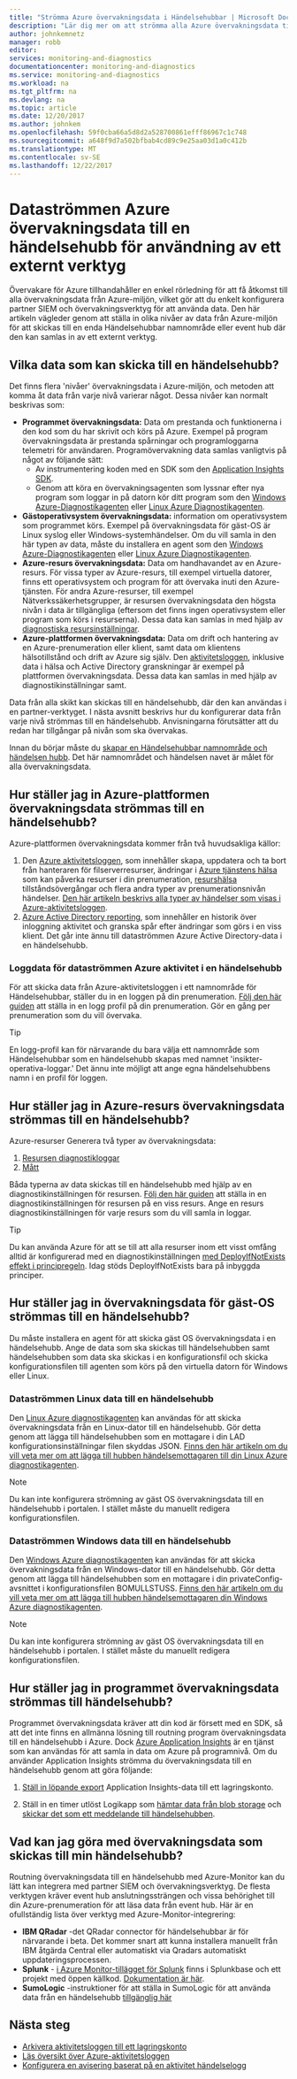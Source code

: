 ```yaml
---
title: "Strömma Azure övervakningsdata i Händelsehubbar | Microsoft Docs"
description: "Lär dig mer om att strömma alla Azure övervakningsdata till en händelsehubb för att hämta data till en partner SIEM eller analytics-verktyget."
author: johnkemnetz
manager: robb
editor: 
services: monitoring-and-diagnostics
documentationcenter: monitoring-and-diagnostics
ms.service: monitoring-and-diagnostics
ms.workload: na
ms.tgt_pltfrm: na
ms.devlang: na
ms.topic: article
ms.date: 12/20/2017
ms.author: johnkem
ms.openlocfilehash: 59f0cba66a5d8d2a528700861efff86967c1c748
ms.sourcegitcommit: a648f9d7a502bfbab4cd89c9e25aa03d1a0c412b
ms.translationtype: MT
ms.contentlocale: sv-SE
ms.lasthandoff: 12/22/2017
---
```

# <a name="stream-azure-monitoring-data-to-an-event-hub-for-consumption-by-an-external-tool"></a>Dataströmmen Azure övervakningsdata till en händelsehubb för användning av ett externt verktyg

Övervakare för Azure tillhandahåller en enkel rörledning för att få åtkomst till alla övervakningsdata från Azure-miljön, vilket gör att du enkelt konfigurera partner SIEM och övervakningsverktyg för att använda data. Den här artikeln vägleder genom att ställa in olika nivåer av data från Azure-miljön för att skickas till en enda Händelsehubbar namnområde eller event hub där den kan samlas in av ett externt verktyg.

## <a name="what-data-can-i-send-into-an-event-hub"></a>Vilka data som kan skicka till en händelsehubb? 

Det finns flera 'nivåer' övervakningsdata i Azure-miljön, och metoden att komma åt data från varje nivå varierar något. Dessa nivåer kan normalt beskrivas som:

- **Programmet övervakningsdata:** Data om prestanda och funktionerna i den kod som du har skrivit och körs på Azure. Exempel på program övervakningsdata är prestanda spårningar och programloggarna telemetri för användaren. Programövervakning data samlas vanligtvis på något av följande sätt:
  - Av instrumentering koden med en SDK som den [Application Insights SDK](../application-insights/app-insights-overview.md).
  - Genom att köra en övervakningsagenten som lyssnar efter nya program som loggar in på datorn kör ditt program som den [Windows Azure-Diagnostikagenten](./azure-diagnostics.md) eller [Linux Azure Diagnostikagenten](../virtual-machines/linux/diagnostic-extension.md).
- **Gästoperativsystem övervakningsdata:** information om operativsystem som programmet körs. Exempel på övervakningsdata för gäst-OS är Linux syslog eller Windows-systemhändelser. Om du vill samla in den här typen av data, måste du installera en agent som den [Windows Azure-Diagnostikagenten](./azure-diagnostics.md) eller [Linux Azure Diagnostikagenten](../virtual-machines/linux/diagnostic-extension.md).
- **Azure-resurs övervakningsdata:** Data om handhavandet av en Azure-resurs. För vissa typer av Azure-resurs, till exempel virtuella datorer, finns ett operativsystem och program för att övervaka inuti den Azure-tjänsten. För andra Azure-resurser, till exempel Nätverkssäkerhetsgrupper, är resursen övervakningsdata den högsta nivån i data är tillgängliga (eftersom det finns ingen operativsystem eller program som körs i resurserna). Dessa data kan samlas in med hjälp av [diagnostiska resursinställningar](./monitoring-overview-of-diagnostic-logs.md#resource-diagnostic-settings).
- **Azure-plattformen övervakningsdata:** Data om drift och hantering av en Azure-prenumeration eller klient, samt data om klientens hälsotillstånd och drift av Azure sig själv. Den [aktivitetsloggen](./monitoring-overview-activity-logs.md), inklusive data i hälsa och Active Directory granskningar är exempel på plattformen övervakningsdata. Dessa data kan samlas in med hjälp av diagnostikinställningar samt.

Data från alla skikt kan skickas till en händelsehubb, där den kan användas i en partner-verktyget. I nästa avsnitt beskrivs hur du konfigurerar data från varje nivå strömmas till en händelsehubb. Anvisningarna förutsätter att du redan har tillgångar på nivån som ska övervakas.

Innan du börjar måste du [skapar en Händelsehubbar namnområde och händelsen hubb](../event-hubs/event-hubs-create.md). Det här namnområdet och händelsen navet är målet för alla övervakningsdata.

## <a name="how-do-i-set-up-azure-platform-monitoring-data-to-be-streamed-to-an-event-hub"></a>Hur ställer jag in Azure-plattformen övervakningsdata strömmas till en händelsehubb?

Azure-plattformen övervakningsdata kommer från två huvudsakliga källor:
1. Den [Azure aktivitetsloggen](./monitoring-overview-activity-logs.md), som innehåller skapa, uppdatera och ta bort från hanteraren för filserverresurser, ändringar i [Azure tjänstens hälsa](../service-health/service-health-overview.md) som kan påverka resurser i din prenumeration, [resurshälsa](../service-health/resource-health-overview.md) tillståndsövergångar och flera andra typer av prenumerationsnivån händelser. [Den här artikeln beskrivs alla typer av händelser som visas i Azure-aktivitetsloggen](./monitoring-activity-log-schema.md).
2. [Azure Active Directory reporting](../active-directory/active-directory-reporting-azure-portal.md), som innehåller en historik över inloggning aktivitet och granska spår efter ändringar som görs i en viss klient. Det går inte ännu till dataströmmen Azure Active Directory-data i en händelsehubb.

### <a name="stream-azure-activity-log-data-into-an-event-hub"></a>Loggdata för dataströmmen Azure aktivitet i en händelsehubb

För att skicka data från Azure-aktivitetsloggen i ett namnområde för Händelsehubbar, ställer du in en loggen på din prenumeration. [Följ den här guiden](./monitoring-stream-activity-logs-event-hubs.md) att ställa in en logg profil på din prenumeration. Gör en gång per prenumeration som du vill övervaka.

> [!TIP]
> En logg-profil kan för närvarande du bara välja ett namnområde som Händelsehubbar som en händelsehubb skapas med namnet 'insikter-operativa-loggar.' Det ännu inte möjligt att ange egna händelsehubbens namn i en profil för loggen.

## <a name="how-do-i-set-up-azure-resource-monitoring-data-to-be-streamed-to-an-event-hub"></a>Hur ställer jag in Azure-resurs övervakningsdata strömmas till en händelsehubb?

Azure-resurser Generera två typer av övervakningsdata:
1. [Resursen diagnostikloggar](./monitoring-overview-of-diagnostic-logs.md)
2. [Mått](monitoring-overview-metrics.md)

Båda typerna av data skickas till en händelsehubb med hjälp av en diagnostikinställningen för resursen. [Följ den här guiden](./monitoring-stream-diagnostic-logs-to-event-hubs.md) att ställa in en diagnostikinställningen för resursen på en viss resurs. Ange en resurs diagnostikinställningen för varje resurs som du vill samla in loggar.

> [!TIP]
> Du kan använda Azure för att se till att alla resurser inom ett visst omfång alltid är konfigurerad med en diagnostikinställningen [med DeployIfNotExists effekt i principregeln](../azure-policy/policy-definition.md#policy-rule). Idag stöds DeployIfNotExists bara på inbyggda principer.

## <a name="how-do-i-set-up-guest-os-monitoring-data-to-be-streamed-to-an-event-hub"></a>Hur ställer jag in övervakningsdata för gäst-OS strömmas till en händelsehubb?

Du måste installera en agent för att skicka gäst OS övervakningsdata i en händelsehubb. Ange de data som ska skickas till händelsehubben samt händelsehubben som data ska skickas i en konfigurationsfil och skicka konfigurationsfilen till agenten som körs på den virtuella datorn för Windows eller Linux.

### <a name="stream-linux-data-to-an-event-hub"></a>Dataströmmen Linux data till en händelsehubb

Den [Linux Azure diagnostikagenten](../virtual-machines/linux/diagnostic-extension.md) kan användas för att skicka övervakningsdata från en Linux-dator till en händelsehubb. Gör detta genom att lägga till händelsehubben som en mottagare i din LAD konfigurationsinställningar filen skyddas JSON. [Finns den här artikeln om du vill veta mer om att lägga till hubben händelsemottagaren till din Linux Azure diagnostikagenten](../virtual-machines/linux/diagnostic-extension.md#protected-settings).

> [!NOTE]
> Du kan inte konfigurera strömning av gäst OS övervakningsdata till en händelsehubb i portalen. I stället måste du manuellt redigera konfigurationsfilen.

### <a name="stream-windows-data-to-an-event-hub"></a>Dataströmmen Windows data till en händelsehubb

Den [Windows Azure diagnostikagenten](./azure-diagnostics.md) kan användas för att skicka övervakningsdata från en Windows-dator till en händelsehubb. Gör detta genom att lägga till händelsehubben som en mottagare i din privateConfig-avsnittet i konfigurationsfilen BOMULLSTUSS. [Finns den här artikeln om du vill veta mer om att lägga till hubben händelsemottagaren din Windows Azure diagnostikagenten](./azure-diagnostics-streaming-event-hubs.md).

> [!NOTE]
> Du kan inte konfigurera strömning av gäst OS övervakningsdata till en händelsehubb i portalen. I stället måste du manuellt redigera konfigurationsfilen.

## <a name="how-do-i-set-up-application-monitoring-data-to-be-streamed-to-event-hub"></a>Hur ställer jag in programmet övervakningsdata strömmas till händelsehubb?

Programmet övervakningsdata kräver att din kod är försett med en SDK, så att det inte finns en allmänna lösning till routning program övervakningsdata till en händelsehubb i Azure. Dock [Azure Application Insights](../application-insights/app-insights-overview.md) är en tjänst som kan användas för att samla in data om Azure på programnivå. Om du använder Application Insights strömma du övervakningsdata till en händelsehubb genom att göra följande:

1. [Ställ in löpande export](../application-insights/app-insights-export-telemetry.md) Application Insights-data till ett lagringskonto.

2. Ställ in en timer utlöst Logikapp som [hämtar data från blob storage](../connectors/connectors-create-api-azureblobstorage.md#use-an-action) och [skickar det som ett meddelande till händelsehubben](../connectors/connectors-create-api-azure-event-hubs.md#send-events-to-your-event-hub-from-your-logic-app).

## <a name="what-can-i-do-with-the-monitoring-data-being-sent-to-my-event-hub"></a>Vad kan jag göra med övervakningsdata som skickas till min händelsehubb?

Routning övervakningsdata till en händelsehubb med Azure-Monitor kan du lätt kan integrera med partner SIEM och övervakningsverktyg. De flesta verktygen kräver event hub anslutningssträngen och vissa behörighet till din Azure-prenumeration för att läsa data från event hub. Här är en ofullständig lista över verktyg med Azure-Monitor-integrering:

* **IBM QRadar** -det QRadar connector för händelsehubbar är för närvarande i beta. Det kommer snart att kunna installera manuellt från IBM åtgärda Central eller automatiskt via Qradars automatiskt uppdateringsprocessen.
* **Splunk** - [i Azure Monitor-tillägget för Splunk](https://splunkbase.splunk.com/app/3534/) finns i Splunkbase och ett projekt med öppen källkod. [Dokumentation är här](https://github.com/Microsoft/AzureMonitorAddonForSplunk/wiki/Azure-Monitor-Addon-For-Splunk).
* **SumoLogic** -instruktioner för att ställa in SumoLogic för att använda data från en händelsehubb [tillgänglig här](https://help.sumologic.com/Send-Data/Applications-and-Other-Data-Sources/Azure-Audit/02Collect-Logs-for-Azure-Audit-from-Event-Hub)

## <a name="next-steps"></a>Nästa steg
* [Arkivera aktivitetsloggen till ett lagringskonto](monitoring-archive-activity-log.md)
* [Läs översikt över Azure-aktivitetsloggen](monitoring-overview-activity-logs.md)
* [Konfigurera en avisering baserat på en aktivitet händelselogg](insights-auditlog-to-webhook-email.md)

